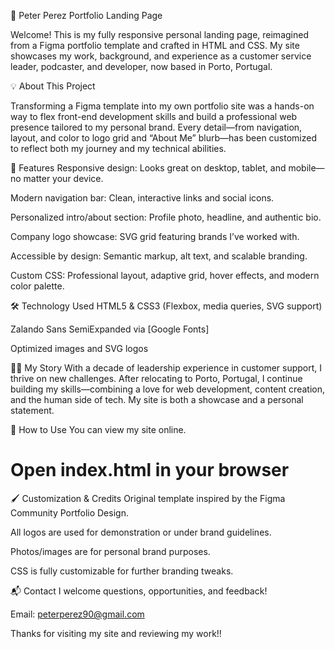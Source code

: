 🚀 Peter Perez Portfolio Landing Page

Welcome! This is my fully responsive personal landing page, reimagined from a Figma portfolio template and crafted in HTML and CSS. My site showcases my work, background, and experience as a customer service leader, podcaster, and developer, now based in Porto, Portugal.

💡 About This Project

Transforming a Figma template into my own portfolio site was a hands-on way to flex front-end development skills and build a professional web presence tailored to my personal brand. Every detail—from navigation, layout, and color to logo grid and “About Me” blurb—has been customized to reflect both my journey and my technical abilities.

🌟 Features
Responsive design: Looks great on desktop, tablet, and mobile—no matter your device.

Modern navigation bar: Clean, interactive links and social icons.

Personalized intro/about section: Profile photo, headline, and authentic bio.

Company logo showcase: SVG grid featuring brands I’ve worked with.

Accessible by design: Semantic markup, alt text, and scalable branding.

Custom CSS: Professional layout, adaptive grid, hover effects, and modern color palette.

🛠️ Technology Used
HTML5 & CSS3 (Flexbox, media queries, SVG support)

Zalando Sans SemiExpanded via [Google Fonts]

Optimized images and SVG logos

👨‍💻 My Story
With a decade of leadership experience in customer support, I thrive on new challenges. After relocating to Porto, Portugal, I continue building my skills—combining a love for web development, content creation, and the human side of tech. My site is both a showcase and a personal statement.

🚦 How to Use
You can view my site online.

# Open index.html in your browser

🖌️ Customization & Credits
Original template inspired by the Figma Community Portfolio Design.

All logos are used for demonstration or under brand guidelines.

Photos/images are for personal brand purposes.

CSS is fully customizable for further branding tweaks.

📬 Contact
I welcome questions, opportunities, and feedback!

Email: peterperez90@gmail.com

Thanks for visiting my site and reviewing my work!!
